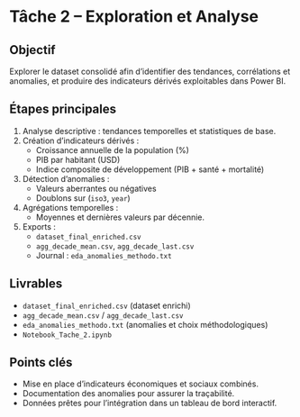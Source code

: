 # Tâche 2 – Exploration et Analyse

## Objectif
Explorer le dataset consolidé afin d’identifier des tendances, corrélations et anomalies, et produire des indicateurs dérivés exploitables dans Power BI.

## Étapes principales
1. Analyse descriptive : tendances temporelles et statistiques de base.
2. Création d’indicateurs dérivés :
   - Croissance annuelle de la population (%)
   - PIB par habitant (USD)
   - Indice composite de développement (PIB + santé + mortalité)
3. Détection d’anomalies :
   - Valeurs aberrantes ou négatives
   - Doublons sur (`iso3`, `year`)
4. Agrégations temporelles :
   - Moyennes et dernières valeurs par décennie.
5. Exports :
   - `dataset_final_enriched.csv`
   - `agg_decade_mean.csv`, `agg_decade_last.csv`
   - Journal : `eda_anomalies_methodo.txt`

## Livrables
- `dataset_final_enriched.csv` (dataset enrichi)
- `agg_decade_mean.csv` / `agg_decade_last.csv`
- `eda_anomalies_methodo.txt` (anomalies et choix méthodologiques)
- `Notebook_Tache_2.ipynb`

## Points clés
- Mise en place d’indicateurs économiques et sociaux combinés.
- Documentation des anomalies pour assurer la traçabilité.
- Données prêtes pour l’intégration dans un tableau de bord interactif.
